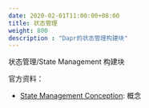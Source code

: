 ```yaml
---
date: 2020-02-01T11:00:00+08:00
title: 状态管理
weight: 800
description : "Dapr的状态管理构建块"
---
```




状态管理/State Management 构建块

官方资料：

- [State Management Conception](https://github.com/dapr/docs/blob/master/concepts/bindings/README.md): 概念




